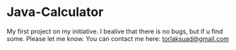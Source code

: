 # Java-Calculator
My first project on my initiative. I bealive that there is no bugs, but  if u find some. Please let me know. You can contact me here: torlaksuad@gmail.com
